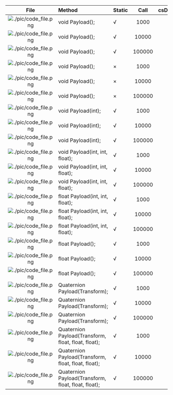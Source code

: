 | File      | Method    |  Static   | Call      | csDuration(ms)    | jsDuration(ms)    | luaDuration(ms)   | csResult  | jsResult  | luaResult |
| :----:    | :----     |  :----    | :----:    | :----:    | :----:    | :----:    | :----:    | :----:    | :----:    |
| ![./pic/code_file.png](./Assets/CScripts/Examples/Example1.cs)       | void Payload();       | √       | 1000       | 0.0       | 5.9       | 5.9       | `null`       | `null`       | `null`       |
| ![./pic/code_file.png](./Assets/CScripts/Examples/Example1.cs)       | void Payload();       | √       | 10000       | 0.0       | 25.4       | 27.3       | `null`       | `null`       | `null`       |
| ![./pic/code_file.png](./Assets/CScripts/Examples/Example1.cs)       | void Payload();       | √       | 100000       | 1.0       | 208.4       | 266.0       | `null`       | `null`       | `null`       |
| ![./pic/code_file.png](./Assets/CScripts/Examples/Example2.cs)       | void Payload();       | ×       | 1000       | 0.0       | 3.9       | 4.9       | `null`       | `null`       | `null`       |
| ![./pic/code_file.png](./Assets/CScripts/Examples/Example2.cs)       | void Payload();       | ×       | 10000       | 0.0       | 27.3       | 47.3       | `null`       | `null`       | `null`       |
| ![./pic/code_file.png](./Assets/CScripts/Examples/Example2.cs)       | void Payload();       | ×       | 100000       | 1.0       | 222.5       | 509.5       | `null`       | `null`       | `null`       |
| ![./pic/code_file.png](./Assets/CScripts/Examples/Example3.cs)       | void Payload(int);       | √       | 1000       | 0.0       | 4.9       | 4.9       | `null`       | `null`       | `null`       |
| ![./pic/code_file.png](./Assets/CScripts/Examples/Example3.cs)       | void Payload(int);       | √       | 10000       | 0.0       | 25.4       | 35.1       | `null`       | `null`       | `null`       |
| ![./pic/code_file.png](./Assets/CScripts/Examples/Example3.cs)       | void Payload(int);       | √       | 100000       | 1.0       | 287.9       | 298.4       | `null`       | `null`       | `null`       |
| ![./pic/code_file.png](./Assets/CScripts/Examples/Example4.cs)       | void Payload(int, int, float);       | √       | 1000       | 0.0       | 2.9       | 4.9       | `null`       | `null`       | `null`       |
| ![./pic/code_file.png](./Assets/CScripts/Examples/Example4.cs)       | void Payload(int, int, float);       | √       | 10000       | 0.0       | 30.3       | 39.1       | `null`       | `null`       | `null`       |
| ![./pic/code_file.png](./Assets/CScripts/Examples/Example4.cs)       | void Payload(int, int, float);       | √       | 100000       | 1.0       | 342.0       | 425.5       | `null`       | `null`       | `null`       |
| ![./pic/code_file.png](./Assets/CScripts/Examples/Example5.cs)       | float Payload(int, int, float);       | √       | 1000       | 1.0       | 5.9       | 13.7       | 1501500       | 1501500       | 1501500       |
| ![./pic/code_file.png](./Assets/CScripts/Examples/Example5.cs)       | float Payload(int, int, float);       | √       | 10000       | 0.0       | 35.1       | 42.0       | 1.500183E+08       | 1.50015E+08       | 150015000       |
| ![./pic/code_file.png](./Assets/CScripts/Examples/Example5.cs)       | float Payload(int, int, float);       | √       | 100000       | 2.0       | 359.2       | 425.1       | 1.500022E+10       | 1.500015E+10       | 15000150000       |
| ![./pic/code_file.png](./Assets/CScripts/Examples/Example6.cs)       | float Payload();       | √       | 1000       | 0.0       | 10.7       | 5.9       | 6000       | 6000       | 6000       |
| ![./pic/code_file.png](./Assets/CScripts/Examples/Example6.cs)       | float Payload();       | √       | 10000       | 0.0       | 18.5       | 29.3       | 60000       | 60000       | 60000       |
| ![./pic/code_file.png](./Assets/CScripts/Examples/Example6.cs)       | float Payload();       | √       | 100000       | 1.0       | 221.8       | 387.6       | 600000       | 600000       | 600000       |
| ![./pic/code_file.png](./Assets/CScripts/Examples/Example7.cs)       | Quaternion Payload(Transform);       | √       | 1000       | 2.0       | 20.5       | 13.2       | (0.3, 0.3, 0.3, -0.8)       | (0.3, 0.3, 0.3, -0.8)       | (0.3, 0.3, 0.3, -0.8)       |
| ![./pic/code_file.png](./Assets/CScripts/Examples/Example7.cs)       | Quaternion Payload(Transform);       | √       | 10000       | 2.0       | 41.0       | 38.1       | (-0.1, -0.1, -0.1, 1.0)       | (-0.1, -0.1, -0.1, 1.0)       | (-0.1, -0.1, -0.1, 1.0)       |
| ![./pic/code_file.png](./Assets/CScripts/Examples/Example7.cs)       | Quaternion Payload(Transform);       | √       | 100000       | 25.4       | 380.2       | 392.4       | (-0.5, -0.4, -0.4, 0.6)       | (-0.5, -0.4, -0.4, 0.6)       | (-0.5, -0.4, -0.4, 0.6)       |
| ![./pic/code_file.png](./Assets/CScripts/Examples/Example8.cs)       | Quaternion Payload(Transform, float, float, float);       | √       | 1000       | 1.0       | 6.8       | 6.8       | (-0.4, -0.5, -0.7, -0.2)       | (-0.4, -0.5, -0.7, -0.2)       | (-0.4, -0.5, -0.7, -0.2)       |
| ![./pic/code_file.png](./Assets/CScripts/Examples/Example8.cs)       | Quaternion Payload(Transform, float, float, float);       | √       | 10000       | 2.9       | 63.4       | 51.7       | (0.4, 0.5, 0.7, 0.0)       | (0.4, 0.5, 0.7, 0.0)       | (0.4, 0.5, 0.7, 0.0)       |
| ![./pic/code_file.png](./Assets/CScripts/Examples/Example8.cs)       | Quaternion Payload(Transform, float, float, float);       | √       | 100000       | 38.1       | 590.9       | 549.6       | (-0.1, -0.1, -0.2, -1.0)       | (-0.1, -0.1, -0.2, -1.0)       | (-0.1, -0.1, -0.2, -1.0)       |